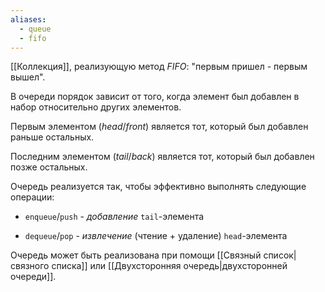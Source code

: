 ```yaml
---
aliases:
  - queue
  - fifo
---
```

[[Коллекция]], реализующую метод *FIFO*: "первым пришел - первым вышел".

В очереди порядок зависит от того, когда элемент был добавлен в набор относительно других элементов. 

Первым элементом (*head*/*front*) является тот, который был добавлен раньше остальных.

Последним элементом (*tail*/*back*) является тот, который был добавлен позже остальных.

Очередь реализуется так, чтобы эффективно выполнять следующие операции:

- `enqueue`/`push` - *добавление* `tail`-элемента
	
- `dequeue`/`pop` - *извлечение* (чтение + удаление) `head`-элемента

Очередь может быть реализована при помощи [[Связный список|связного списка]] или [[Двухсторонняя очередь|двухсторонней очереди]].
